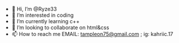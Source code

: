 - 👋 Hi, I’m @Ryze33
- 👀 I’m interested in coding
- 🌱 I’m currently learning c++ 
- 💞️ I’m looking to collaborate on html&css
- 📫 How to reach me EMAIL: tampleon75@gmail.com ; ig: kahriic.17


